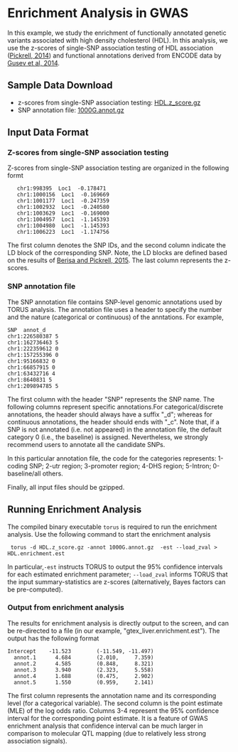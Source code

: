 # Enrichment Analysis in GWAS 

In this example, we study the enrichment of functionally annotated genetic variants associated with high density cholesterol (HDL). In this analysis, we use the z-scores of single-SNP association testing of HDL association ([Pickrell, 2014](http://www.cell.com/ajhg/abstract/S0002-9297(14)00263-8)) and functional annotations derived from ENCODE data by [Gusev et al, 2014](http://www.cell.com/ajhg/abstract/S0002-9297(14)00426-1).  


## Sample Data Download

* z-scores from single-SNP association testing: [HDL.z_score.gz](http://www-personal.umich.edu/~xwen/download/gwas_hdl/HDL.z_score.gz)
* SNP annotation file: [1000G.annot.gz](http://www-personal.umich.edu/~xwen/download/gwas_hdl/1000G.annot.gz)


## Input Data Format

### Z-scores from single-SNP association testing
Z-scores from single-SNP association testing are organized in the following formt
```
   chr1:998395  Loc1  -0.178471
   chr1:1000156  Loc1  -0.169669
   chr1:1001177  Loc1  -0.247359
   chr1:1002932  Loc1  -0.240580
   chr1:1003629  Loc1  -0.169000
   chr1:1004957  Loc1  -1.145393
   chr1:1004980  Loc1  -1.145393
   chr1:1006223  Loc1  -1.174756

```
The first column denotes the SNP IDs, and the second column indicate the LD block of the corresponding SNP. Note, the LD blocks are defined based on the results of [Berisa and Pickrell, 2015](http://bioinformatics.oxfordjournals.org/content/32/2/283). The last column represents the z-scores.



### SNP annotation file

The SNP annotation file contains SNP-level genomic annotations used by TORUS analysis. The annotation file uses a header to specify the number and the nature (categorical or continuous) of the anntations. For example,
```
SNP  annot_d
chr1:226580387 5
chr1:162736463 5
chr1:222359612 0
chr1:157255396 0
chr1:95166832 0
chr1:66857915 0
chr1:63432716 4
chr1:8640831 5
chr1:209894785 5
```
The first column with the header "SNP" represents the SNP name. The following columns represent specific annotations.For categorical/discrete annotations, the header should always have a suffix "_d"; whereas for continuous annotations, the header should ends with "_c". Note that, if a SNP is not annotated (i.e. not appeared) in the annotation file, the default category  0 (i.e., the baseline) is assigned. Nevertheless, we strongly recommend users to annotate all the candidate SNPs.   

In this particular annotation file, the code for the categories represents: 1-coding SNP; 2-utr region; 3-promoter region; 4-DHS region; 5-Intron; 0-baseline/all others.

Finally, all input files should be gzipped. 



## Running Enrichment Analysis

The compiled binary executable ```torus``` is required to run the enrichment analysis. Use the following command to start the enrichment analysis
```
 torus -d HDL.z_score.gz -annot 1000G.annot.gz  -est --load_zval > HDL.enrichment.est
```
In particular,```-est``` instructs TORUS to output the 95% confidence intervals for each estimated enrichment parameter; ```--load_zval``` informs TORUS that the input summary-statistics are z-scores (alternatively, Bayes factors can be pre-computed).


### Output from enrichment analysis

The results for enrichment analysis is directly output to the screen, and can be re-directed to a file (in our example, "gtex_liver.enrichment.est"). The output has the following format
```
Intercept    -11.523        (-11.549, -11.497)
  annot.1      4.684        (2.010,     7.359)
  annot.2      4.585        (0.848,     8.321)
  annot.3      3.940        (2.323,     5.558)
  annot.4      1.688        (0.475,     2.902)
  annot.5      1.550        (0.959,     2.141)
```
The first column represents the annotation name and its corresponding level (for a categorical variable). The second column is the point estimate (MLE) of the log odds ratio. Columns 3-4 represent the 95% confidence interval for the corresponding point estimate. It is a feature of GWAS enrichment analysis that confidence interval can be much larger in comparison to molecular QTL mapping (due to relatively less strong association signals).


